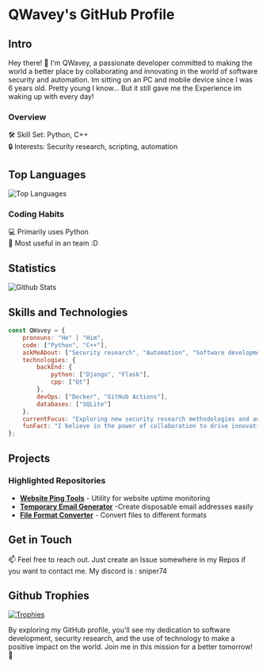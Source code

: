 # QWavey's GitHub Profile

## Intro
Hey there! 👋 I'm QWavey, a passionate developer committed to making the world a better place by collaborating and innovating in the world of software security and automation. Im sitting on an PC and mobile device since I was 6 years old. Pretty young I know... But it still gave me the Experience im waking up with every day!


### Overview

🛠️ Skill Set: Python, C++<br>
🔒 Interests: Security research, scripting, automation


## Top Languages
![Top Languages](https://github-readme-stats.vercel.app/api/top-langs/?username=QWavey)


### Coding Habits
💻 Primarily uses Python<br>
🔄 Most useful in an team :D

## Statistics
![Github Stats](https://github-readme-stats.vercel.app/api?username=QWavey)

## Skills and Technologies
```javascript
const QWavey = {
    pronouns: "He" | "Him",
    code: ["Python", "C++"],
    askMeAbout: ["Security research", "Automation", "Software development"],
    technologies: {
        backEnd: {
            python: ["Django", "Flask"],
            cpp: ["Qt"]
        },
        devOps: ["Docker", "GitHub Actions"],
        databases: ["SQLite"]
    },
    currentFocus: "Exploring new security research methodologies and automation tools",
    funFact: "I believe in the power of collaboration to drive innovation!"
};
```

## Projects
### Highlighted Repositories
- [**Website Ping Tools**](#) - Utility for website uptime monitoring
- [**Temporary Email Generator**](#) -Create disposable email addresses easily
- [**File Format Converter**](#) - Convert files to different formats

## Get in Touch
📫 Feel free to reach out. Just create an Issue somewhere in my Repos if you want to contact me. My discord is : sniper74



## Github Trophies
[![Trophies](https://github-profile-trophy.vercel.app/?username=QWavey)](https://github.com/QWavey)
  
By exploring my GitHub profile, you'll see my dedication to software development, security research, and the use of technology to make a positive impact on the world. Join me in this mission for a better tomorrow! 🚀
